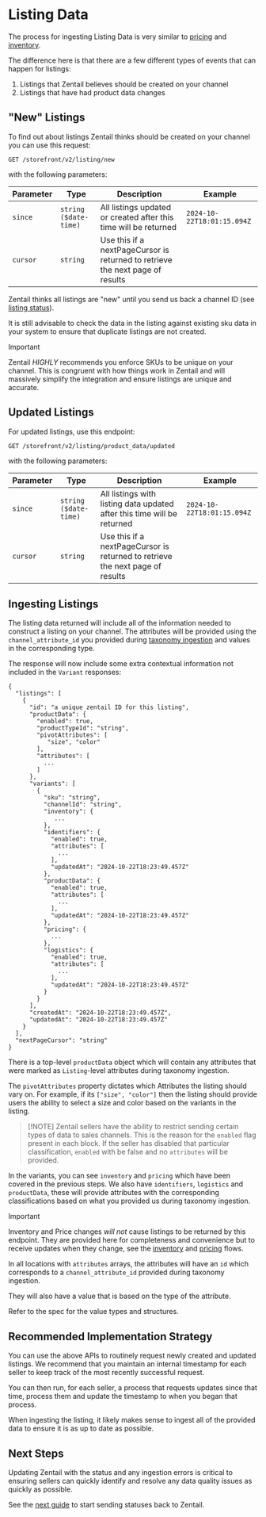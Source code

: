 # Listing Data

The process for ingesting Listing Data is very similar to 
[pricing](./pricing.md) and [inventory](./inventory.md).

The difference here is that there are a few different types
of events that can happen for listings:

1. Listings that Zentail believes should be created on your channel
1. Listings that have had product data changes

## "New" Listings

To find out about listings Zentail thinks should be created on your channel
you can use this request:

```
GET /storefront/v2/listing/new
```

with the following parameters:

| Parameter | Type | Description | Example |
| --------- | ---- | ----------- | ------- |
| `since`   | `string ($date-time)` | All listings updated or created after this time will be returned | `2024-10-22T18:01:15.094Z` |
| `cursor`  | `string` | Use this if a nextPageCursor is returned to retrieve the next page of results | |

Zentail thinks all listings are "new" until you send us back a channel ID
(see [listing status](./listing-status.md)).

It is still advisable to check the data in the listing against
existing sku data in your system to ensure that duplicate listings
are not created.

> [!IMPORTANT] 
> Zentail *HIGHLY* recommends you enforce SKUs to be unique on your channel.
> This is congruent with how things work in Zentail and will massively simplify
> the integration and ensure listings are unique and accurate.

## Updated Listings

For updated listings, use this endpoint:

```
GET /storefront/v2/listing/product_data/updated
```

with the following parameters:

| Parameter | Type | Description | Example |
| --------- | ---- | ----------- | ------- |
| `since`   | `string ($date-time)` | All listings with listing data updated after this time will be returned | `2024-10-22T18:01:15.094Z` |
| `cursor`  | `string` | Use this if a nextPageCursor is returned to retrieve the next page of results | |

## Ingesting Listings

The listing data returned will include all of the information needed
to construct a listing on your channel.
The attributes will be provided using the `channel_attribute_id` you
provided during [taxonomy ingestion](./taxonomy-ingestion.md) and values
in the corresponding type.

The response will now include some extra contextual information
not included in the `Variant` responses:

```jsonc
{
  "listings": [
    {
      "id": "a unique zentail ID for this listing",
      "productData": {
        "enabled": true,
        "productTypeId": "string",
        "pivotAttributes": [
           "size", "color"
        ],
        "attributes": [
          ...
        ]
      },
      "variants": [
        {
          "sku": "string",
          "channelId": "string",
          "inventory": {
             ...
          },
          "identifiers": {
            "enabled": true,
            "attributes": [
              ...
            ],
            "updatedAt": "2024-10-22T18:23:49.457Z"
          },
          "productData": {
            "enabled": true,
            "attributes": [
              ...
            ],
            "updatedAt": "2024-10-22T18:23:49.457Z"
          },
          "pricing": {
            ...
          },
          "logistics": {
            "enabled": true,
            "attributes": [
              ...
            ],
            "updatedAt": "2024-10-22T18:23:49.457Z"
          }
        }
      ],
      "createdAt": "2024-10-22T18:23:49.457Z",
      "updatedAt": "2024-10-22T18:23:49.457Z"
    }
  ],
  "nextPageCursor": "string"
}
```

There is a top-level `productData` object which will contain
any attributes that were marked as `Listing`-level attributes
during taxonomy ingestion.

The `pivotAttributes` property dictates which Attributes the listing should
vary on. For example, if its `["size", "color"]` then the listing should
provide users the ability to select a size and color based on the variants in the listing.

> [!NOTE] Zentail sellers have the ability to restrict sending
> certain types of data to sales channels.
> This is the reason for the `enabled` flag present in each block.
> If the seller has disabled that particular classification,
> `enabled` with be false and no `attributes` will be provided.

In the variants, you can see `inventory` and `pricing` which have been
covered in the previous steps.
We also have `identifiers`, `logistics` and `productData`, these
will provide attributes with the corresponding classifications based on
what you provided us during taxonomy ingestion.

> [!IMPORTANT]
> Inventory and Price changes _will not_ cause listings to be returned by this endpoint.
> They are provided here for completeness and convenience but to receive updates when
> they change, see the [inventory](./inventory.md) and [pricing](./pricing.md) flows.

In all locations with `attributes` arrays, the attributes will have an `id`
which corresponds to a `channel_attribute_id` provided during taxonomy ingestion.

They will also have a value that is based on the type of the attribute.

Refer to the spec for the value types and structures.

## Recommended Implementation Strategy

You can use the above APIs to routinely request newly created and updated listings.
We recommend that you maintain an internal timestamp for each seller to 
keep track of the most recently successful request.

You can then run, for each seller, a process that requests updates since
that time, process them and update the timestamp to when you began that process.

When ingesting the listing, it likely makes sense to ingest all of the provided data
to ensure it is as up to date as possible.

## Next Steps

Updating Zentail with the status and any ingestion errors is critical
to ensuring sellers can quickly identify and resolve any data quality
issues as quickly as possible.

See the [next guide](./listing-status.md) to start sending statuses back to Zentail.
